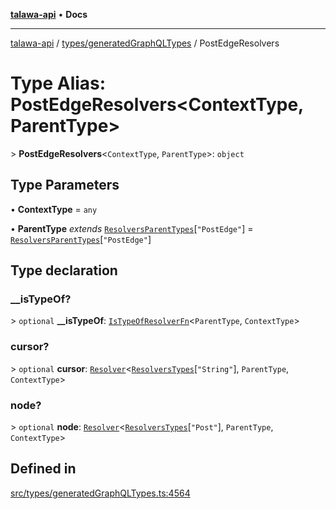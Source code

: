 [**talawa-api**](../../../README.md) • **Docs**

***

[talawa-api](../../../modules.md) / [types/generatedGraphQLTypes](../README.md) / PostEdgeResolvers

# Type Alias: PostEdgeResolvers\<ContextType, ParentType\>

\> **PostEdgeResolvers**\<`ContextType`, `ParentType`\>: `object`

## Type Parameters

• **ContextType** = `any`

• **ParentType** *extends* [`ResolversParentTypes`](ResolversParentTypes.md)\[`"PostEdge"`\] = [`ResolversParentTypes`](ResolversParentTypes.md)\[`"PostEdge"`\]

## Type declaration

### \_\_isTypeOf?

\> `optional` **\_\_isTypeOf**: [`IsTypeOfResolverFn`](IsTypeOfResolverFn.md)\<`ParentType`, `ContextType`\>

### cursor?

\> `optional` **cursor**: [`Resolver`](Resolver.md)\<[`ResolversTypes`](ResolversTypes.md)\[`"String"`\], `ParentType`, `ContextType`\>

### node?

\> `optional` **node**: [`Resolver`](Resolver.md)\<[`ResolversTypes`](ResolversTypes.md)\[`"Post"`\], `ParentType`, `ContextType`\>

## Defined in

[src/types/generatedGraphQLTypes.ts:4564](https://github.com/PalisadoesFoundation/talawa-api/blob/c952c7a3bfd4b8b910fbae10313f5402ade5a9d4/src/types/generatedGraphQLTypes.ts#L4564)

